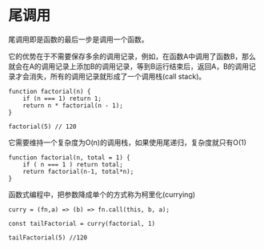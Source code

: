 # 尾调用

尾调用即是函数的最后一步是调用一个函数。

它的优势在于不需要保存多余的调用记录，例如，在函数A中调用了函数B，那么就会在A的调用记录上添加B的调用记录，等到B运行结束后，返回A，B的调用记录才会消失，所有的调用记录就形成了一个调用栈(call stack)。

    function factorial(n) {
        if (n === 1) return 1;
        return n * factorial(n - 1);
    }

    factorial(5) // 120

它需要维持一个复杂度为O(n)的调用栈，如果使用尾递归，复杂度就只有O(1)

    function factorial(n, total = 1) {
        if ( n === 1 ) return total;
        return factorial(n-1, total*n);
    }

函数式编程中，把参数降成单个的方式称为柯里化(currying)

    curry = (fn,a) => (b) => fn.call(this, b, a);

    const tailFactorial = curry(factorial, 1)

    tailFactorial(5) //120
